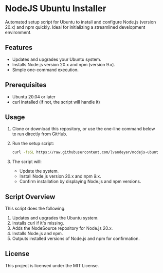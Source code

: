 # NodeJS Ubuntu Installer

Automated setup script for Ubuntu to install and configure Node.js (version 20.x) and npm quickly. Ideal for initializing a streamlined development environment.

## Features

- Updates and upgrades your Ubuntu system.
- Installs Node.js version 20.x and npm (version 9.x).
- Simple one-command execution.

## Prerequisites

- Ubuntu 20.04 or later
- curl installed (if not, the script will handle it)

## Usage

1. Clone or download this repository, or use the one-line command below to run directly from GitHub.

2. Run the setup script:
   ```bash
   curl -fsSL https://raw.githubusercontent.com/lvandeyar/nodejs-ubuntu-installer/refs/heads/main/setup.sh | bash
   ```

3. The script will:
   - Update the system.
   - Install Node.js version 20.x and npm 9.x.
   - Confirm installation by displaying Node.js and npm versions.

## Script Overview

This script does the following:

1. Updates and upgrades the Ubuntu system.
2. Installs curl if it's missing.
3. Adds the NodeSource repository for Node.js 20.x.
4. Installs Node.js and npm.
5. Outputs installed versions of Node.js and npm for confirmation.

## License

This project is licensed under the MIT License.